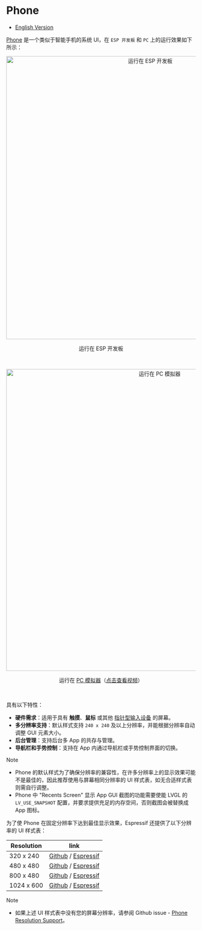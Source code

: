 # Phone

* [English Version](./system_ui_phone.md)

[Phone](../src/systems/phone/) 是一个类似于智能手机的系统 UI，在 `ESP 开发板` 和 `PC` 上的运行效果如下所示：

<div align="center"><img src="https://dl.espressif.com/AE/esp-dev-kits/esp_ui_phone_demo_esp.jpg" alt ="运行在 ESP 开发板" width="750"></div>

<p align="center">
运行在 ESP 开发板
</p>
<br>

<p align="center">
<img src="https://dl.espressif.com/AE/esp-dev-kits/esp_ui_phone_pc_1024_600_3.gif" alt ="运行在 PC 模拟器" width="800">
</p>

<p align="center">
运行在 <a href="https://github.com/esp-arduino-libs/esp-ui-simulator_vscode">PC 模拟器</a>（<a href="https://dl.espressif.com/AE/esp-dev-kits/esp_ui_phone_pc_1024_600_1.mp4">点击查看视频</a>）
</p>
<br>

具有以下特性：

- **硬件需求**：适用于具有 **触摸**、**鼠标** 或其他 [指针型输入设备](https://docs.lvgl.io/master/porting/indev.html#touchpad-mouse-or-any-pointer) 的屏幕。
- **多分辨率支持**：默认样式支持 `240 x 240` 及以上分辨率，并能根据分辨率自动调整 GUI 元素大小。
- **后台管理**：支持后台多 App 的共存与管理。
- **导航栏和手势控制**：支持在 App 内通过导航栏或手势控制界面的切换。

> [!NOTE]
> * Phone 的默认样式为了确保分辨率的兼容性，在许多分辨率上的显示效果可能不是最佳的，因此推荐使用与屏幕相同分辨率的 UI 样式表，如无合适样式表则需自行调整。
> * Phone 中 "Recents Screen" 显示 App GUI 截图的功能需要使能 LVGL 的 `LV_USE_SNAPSHOT` 配置，并要求提供充足的内存空间，否则截图会被替换成 App 图标。

为了使 Phone 在固定分辨率下达到最佳显示效果，Espressif 还提供了以下分辨率的 UI 样式表：

|  Resolution  | link |
| ------------ | ---- |
|  320 x 240   |  [Github](https://github.com/esp-arduino-libs/esp-ui-phone_320_240_stylesheet) / [Espressif](https://components.espressif.com/components/espressif/esp-ui-phone_320_240_stylesheet)  |
|  480 x 480   |  [Github](https://github.com/esp-arduino-libs/esp-ui-phone_480_480_stylesheet) / [Espressif](https://components.espressif.com/components/espressif/esp-ui-phone_480_480_stylesheet) |
|  800 x 480   |  [Github](https://github.com/esp-arduino-libs/esp-ui-phone_800_480_stylesheet) / [Espressif](https://components.espressif.com/components/espressif/esp-ui-phone_800_480_stylesheet) |
| 1024 x 600   |  [Github](https://github.com/esp-arduino-libs/esp-ui-phone_1024_600_stylesheet) / [Espressif](https://components.espressif.com/components/espressif/esp-ui-phone_1024_600_stylesheet) |

> [!NOTE]
> * 如果上述 UI 样式表中没有您的屏幕分辨率，请参阅 Github issue - [Phone Resolution Support](https://github.com/espressif/esp-ui/issues/5)。
